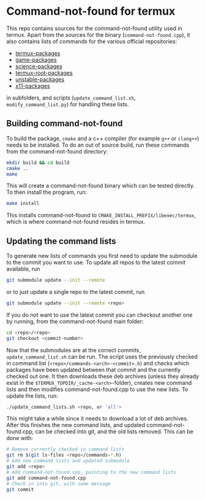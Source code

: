# Command-not-found for termux

This repo contains sources for the command-not-found utility used in termux.
Apart from the sources for the binary (`command-not-found.cpp`), it also
contains lists of commands for the various official repositories:

- [termux-packages](https://github.com/termux/termux-packages)
- [game-packages](https://github.com/termux/game-packages)
- [science-packages](https://github.com/termux/science-packages)
- [termux-root-packages](https://github.com/termux/termux-root-packages)
- [unstable-packages](https://github.com/termux/unstable-packages)
- [x11-packages](https://github.com/termux/x11-packages)

in subfolders, and scripts (`update_command_list.sh`, `modify_command_list.py`)
for handling these lists.

## Building command-not-found

To build the package, `cmake` and a c++ compiler (for example `g++` or `clang++`)
needs to be installed.
To do an out of source build, run these commands from the command-not-found
directory:

```sh
mkdir build && cd build
cmake ..
make
```

This will create a command-not-found binary which can be tested directly.
To then install the program, run:

```sh
make install
```

This installs command-not-found to `CMAKE_INSTALL_PREFIX/libexec/termux`, which
is where command-not-found resides in termux.

## Updating the command lists

To generate new lists of commands you first need to update the submodule to the
commit you want to use. To update all repos to the latest commit available, run

```sh
git submodule update --init --remote
```

or to just update a single repo to the latest commit, run

```sh
git submodule update --init --remote <repo>
```

If you do not want to use the latest commit you can checkout another one by
running, from the command-not-found main folder:

```sh
cd <repo>/<repo>
git checkout <commit-number>
```

Now that the submodules are at the correct commits, `update_command_list.sh`
can be run. The script uses the previously checked in command list
(`<repo>/commands-<arch>-<commit>.h`) and checks which packages have been
updated between that commit and the currently checked out one. It then
downloads these deb archives (unless they already exist in the
`$TERMUX_TOPDIR/_cache-<arch>`-folder), creates new command lists and then
modifies command-not-found.cpp to use the new lists. To update the lists, run:

```sh
./update_command_lists.sh <repo, or 'all'>
```

This might take a while since it needs to download a lot of deb archives.
After this finishes the new command lists, and updated command-not-found.cpp,
can be checked into git, and the old lists removed. This can be done with:

```sh
# Remove currently checked in command lists
git rm $(git ls-files <repo>/commands-*.h)
# Add new command lists and updated submodule
git add <repo>
# Add command-not-found.cpp, pointing to the new command lists
git add command-not-found.cpp
# Check in into git, with some message
git commit
```

